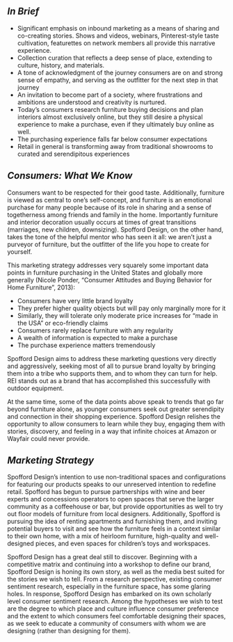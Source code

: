 ## *In Brief*
* Significant emphasis on inbound marketing as a means of sharing and co-creating stories. Shows and videos, webinars, Pinterest-style taste cultivation, featurettes on network members all provide this narrative experience.
* Collection curation that reflects a deep sense of place, extending to culture, history, and materials.
* A tone of acknowledgment of the journey consumers are on and strong sense of empathy, and serving as the outfitter for the next step in that journey
* An invitation to become part of a society, where frustrations and ambitions are understood and creativity is nurtured.
* Today’s consumers research furniture buying decisions and plan interiors almost exclusively online, but they still desire a physical experience to make a purchase, even if they ultimately buy online as well.
* The purchasing experience falls far below consumer expectations
* Retail in general is transforming away from traditional showrooms to curated and serendipitous experiences

## *Consumers: What We Know*
Consumers want to be respected for their good taste. Additionally, furniture is viewed as central to one’s self-concept, and furniture is an emotional purchase for many people because of its role in sharing and a sense of togetherness among friends and family in the home. Importantly furniture and interior decoration usually occurs at times of great transitions (marriages, new children, downsizing). Spofford Design, on the other hand, takes the tone of the helpful mentor who has seen it all: we aren’t just a purveyor of furniture, but the outfitter of the life you hope to create for yourself.

This marketing strategy addresses very squarely some important data points in furniture purchasing in the United States and globally more generally (Nicole Ponder, “Consumer Attitudes and Buying Behavior for Home Furniture”, 2013):
* Consumers have very little brand loyalty
* They prefer higher quality objects but will pay only marginally more for it
* Similarly, they will tolerate only moderate price increases for “made in the USA” or eco-friendly claims
* Consumers rarely replace furniture with any regularity
* A wealth of information is expected to make a purchase
* The purchase experience matters tremendously

Spofford Design aims to address these marketing questions very directly and aggressively, seeking most of all to pursue brand loyalty by bringing them into a tribe who supports them, and to whom they can turn for help. REI stands out as a brand that has accomplished this successfully with outdoor equipment.

At the same time, some of the data points above speak to trends that go far beyond furniture alone, as younger consumers seek out greater serendipity and connection in their shopping experience. Spofford Design relishes the opportunity to allow consumers to learn while they buy, engaging them with stories, discovery, and feeling in a way that infinite choices at Amazon or Wayfair could never provide.

## *Marketing Strategy*
Spofford Design’s intention to use non-traditional spaces and configurations for featuring our products speaks to our unreserved intention to redefine retail. Spofford has begun to pursue partnerships with wine and beer experts and concessions operators to open spaces that serve the larger community as a coffeehouse or bar, but provide opportunities as well to try out floor models of furniture from local designers. Additionally, Spofford is pursuing the idea of renting apartments and furnishing them, and inviting potential buyers to visit and see how the furniture feels in a context similar to their own home, with a mix of heirloom furniture, high-quality and well-designed pieces, and even spaces for children’s toys and workspaces.

Spofford Design has a great deal still to discover. Beginning with a competitive matrix and continuing into a workshop to define our brand, Spofford Design is honing its own story, as well as the media best suited for the stories we wish to tell. From a research perspective, existing consumer sentiment research, especially in the furniture space, has some glaring holes. In response, Spofford Design has embarked on its own scholarly level consumer sentiment research. Among the hypotheses we wish to test are the degree to which place and culture influence consumer preference and the extent to which consumers feel comfortable designing their spaces, as we seek to educate a community of consumers with whom we are designing (rather than designing for them).
